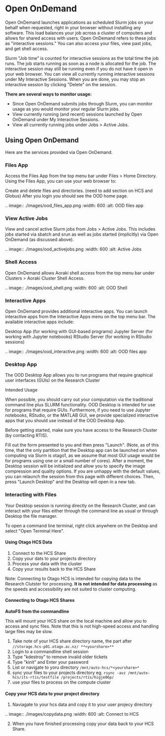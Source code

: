 # Open OnDemand 



Open OnDemand launches applications as scheduled Slurm jobs on your behalf when requested, right in your browser without installing any software. This load balances your job across a cluster of computers and allows for shared access with users. 
Open OnDemand refers to these jobs as "interactive sessions." You can also access your files, view past jobs, and get shell access.


Slurm "Job time" is counted for interactive sessions as the total time the job runs. The job starts running as soon as a node is allocated for the job. The interactive session may still be running even if you do not have it open in your web browser. You can view all currently running interactive sessions under My Interactive Sessions. When you are done, you may stop an interactive session by clicking "Delete" on the session.

**There are several ways to monitor usage:**

- Since Open OnDemand submits jobs through Slurm, you can monitor usage as you would monitor your regular Slurm jobs.
- View currently running (and recent) sessions launched by Open OnDemand under My Interactive Sessions.
- View all currently running jobs under Jobs > Active Jobs.

## Using Open OnDemand

Here are the services provided via Open OnDemand.


### Files App

Access the Files App from the top menu bar under Files > Home Directory. Using the Files App, you can use your web browser to:

Create and delete files and directories.
(need to add section on HCS and Globus)
After you login you should see the OOD home page. 

.. image:: ./images/ood_files_app.png
  :width: 600
  :alt: OOD files app

### View Active Jobs


View and cancel active Slurm jobs from Jobs > Active Jobs. This includes jobs started via sbatch and srun as well as jobs started (implicitly) via Open OnDemand (as discussed above).

.. image:: ./images/ood_activejobs.png
  :width: 600
  :alt: Active Jobs


### Shell Access

Open OnDemand allows Aoraki shell access from the top menu bar under Clusters > Aoraki Cluster Shell Access.

.. image:: ./images/ood_shell.png
  :width: 600
  :alt: OOD Shell

### Interactive Apps

Open OnDemand provides additional interactive apps. You can launch interactive apps from the Interactive Apps menu on the top menu bar. The available interactive apps include:

Desktop App (for working with GUI-based programs)
Jupyter Server (for working with Jupyter notebooks)
RStudio Server (for working in RStudio sessions)

.. image:: ./images/ood_interactive.png
  :width: 600
  :alt: OOD files app

### Desktop App

The OOD Desktop App allows you to run programs that require graphical user interfaces (GUIs) on the Research Cluster

Intended Usage

When possible, you should carry out your computation via the traditional command line plus SLURM functionality. OOD Desktop is intended for use for programs that require GUIs. Furthermore, if you need to use Jupyter notebooks, RStudio, or the MATLAB GUI, we provide specialized interactive apps that you should use instead of the OOD Desktop App.

Before getting started, make sure you have access to the Research Cluster (by contacting RTIS).

Fill out the form presented to you and then press "Launch". (Note, as of this time, that the only partition that the Desktop app can be launched on when computing via Slurm is otago1, as we assume that most GUI usage would be for programs using one or a small number of cores). After a moment, the Desktop session will be initialized and allow you to specify the image compression and quality options. If you are unhappy with the default values, you can relaunch the session from this page with different choices. Then, press "Launch Desktop" and the Desktop will open in a new tab.


### Interacting with Files

Your Desktop session is running directly on the Research Cluster, and can interact with your files either through the command line as usual or through Desktop the file manager.


To open a command line terminal, right click anywhere on the Desktop and select "Open Terminal Here".


#### Using Otago HCS Data

1. Connect to the HCS Share
2. Copy your dats to your projects directory
3. Process your data with the cluster
4. Copy your results back to the HCS Share 

Note: Connecting to Otago HCS is intended for copying data to the Research Clutster for processing. **It is not intended for data processing** as the speeds and accessibility are not suited to cluster computing.


#### Connecting to Otago HCS Shares


**AutoFS from the commandline**  

This will mount your HCS share on the local machine and allow you to access and sync files. Note that this is not high-speed access and handling large files may be slow. 

  1. Take note of your HCS share directory name, the part after `//storage.hcs-p01.otago.ac.nz/ **<yourshare>** `   
  2. Login to a commandline shell session 
  3. Type "kdestroy" to remove invalid older tickets
  4. Type "kinit" and Enter your password  
  5. List or navigate to yoru directory `/mnt/auto-hcs/*<yourshare>* ` 
  6. sync your files to your projects directory eg. `rsync -avz /mnt/auto-hcs/its-rtis/testfile /projects/rtis/higje06p/`  
  7. use your files to process on the compute cluster   






#### Copy your HCS data to your project directory

1. Naviagate to your hcs data and copy it to your user projecy directory

.. image:: ./images/copydata.png
  :width: 600
  :alt: Connect to HCS 

2. When you have finished processing copy your data back to your HCS Share.








